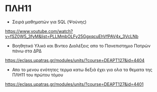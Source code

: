 # ΠΛΗ11

- Σειρά μαθηματών για SQL (Ψούνης)

https://www.youtube.com/watch?v=fSZ0W5_3fyM&list=PLLMmbOLFy25GgxqcuEhVfPAV4x_3VcLNb

- Βοηθητικό Υλικό και Βιντεο Διαλέξεις απο το Πανεπιστημιο Πατρών πάνω στα ΔΡΔ

https://eclass.upatras.gr/modules/units/?course=DEAPT127&id=4404 

- Απο το μενου ενότητες τερμα κατω δεξιά έχει για ολα τα θεματα της ΠΛΗ11 του πρώτου τόμου

https://eclass.upatras.gr/modules/units/?course=DEAPT127&id=4401 
